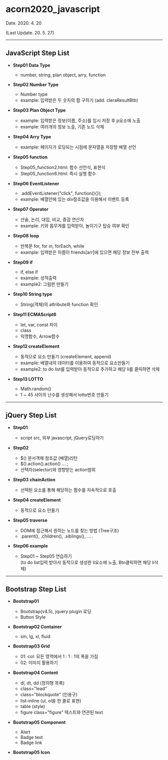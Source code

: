 # acorn2020_javascript

Date. 2020. 4. 20

(Last Update. 20. 5. 27)

---

## JavaScript Step List

- **Step01 Data Type**

  - number, string, plan object, arry, function

- **Step02 Number Type**

  - Number type
  - example: 입력받은 두 숫자의 합 구하기 (add. cleraResultBtb)

- **Step03 Plan Object Type**

  - example: 입력받은 정보(이름, 주소)를 임시 저장 후 p요소에 노출
  - example: 여러개의 정보 노출, 기존 노드 삭제

- **Step04 Arry Type**

  - example: 페이지가 로딩되는 시점에 문자열을 저장할 배열 선언

- **Step05 function**

  - Step05_function2.html: 함수 선언식, 표현식
  - Step05_function6.html: 즉시 실행 함수

- **Step06 EventListener**

  - .addEventListener("click", function(){});
  - example: 배열안에 있는 div참조값을 이용해서 이벤트 등록

- **Step07 Operator**
  - 산술, 논리, 대입, 비교, 증감 연산자
  - example: 키와 몸무게를 입력받아, 놀이기구 탑승 여부 확인

-  **Step08 loop**
    - 반복문 for, for in, forEach, while
    - example: 입력받은 이름이 friends[arr]에 있으면 해당 정보 전부 출력

-  **Step09 if**
    - if, else if
    - example: 성적출력
    - example2: 그림판 만들기

- **Step10 String type**
  - String(객체)의 attribute와 function 확인

- **Step11 ECMAScript6**
  - let, var, const 차이
  - class
  - 익명함수, Arrow함수

- **Step12 createElement**
  - 동적으로 요소 만들기 (createElement, append)
  - example: 배열내의 데이터를 이용하여 동적으로 요소만들기    
  - example2: to do list를 입력받아 동적으로 추가하고 해당 li를 클릭하면 삭제

- **Step13 LOTTO**
  - Math.random()
  - 1 ~ 45 사이의 난수를 생성해서 lotto번호 만들기    

---

## jQuery Step List

- **Step01**
  - script src, 외부 javascript, jQuery로딩하기

- **Step02**
  - $() 문서객체 참조값 (배열)리턴
  - $().action().action() ... ;
  - 선택자(selector)와 영향받는 action범위

- **Step03 chainAction**
  - 선택된 요소를 통해 해당하는 함수를 지속적으로 호출

- **Step04 createElement**
  - 동적으로 요소 만들기

- **Step05 traverse**
  - DOM에 접근해서 원하는 노드를 찾는 방법 (Tree구조)
  - .parent(), .children(), .siblings(), ... .

- **Step06 example**
  - Step01 ~ Step05 연습하기   
    (to do list입력 받아서 동적으로 생성한 li요소에 노출, Btn클릭하면 해당 li삭제)

---

## Bootstrap Step List

- **Bootstrap01**
  - Bootstrap(v4.5), jquery plugin 로딩
  - Button Style

- **Bootstrap02 Container**
  - sm, lg, xl, fluid

- **Bootstrap03 Grid**
  - 01: col: 모든 영역에서 1 : 1 : 1의 폭을 가짐
  - 02: 이미지 활용하기

- **Bootstrap04 Content**
  - dl, dt, dd (정의형 목록)
  - class="lead"
  - class="blockquote" (인용구)
  - list-inline (ul, ol을 한 줄로 표현)
  - table (style)
  - figure class="figure" 텍스트와 연관된 text

- **Bootstrap05 Component**
  - Alert
  - Badge text
  - Badge link

- **Bootstrap05 Icon**